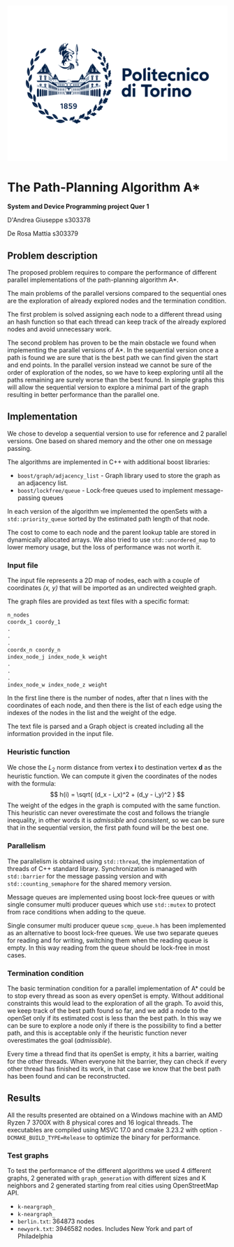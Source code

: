 
![](./imgs/polito_logo_2021_blu.jpg)
# The Path-Planning Algorithm A*

__System and Device Programming project Quer 1__

D'Andrea Giuseppe s303378

De Rosa Mattia s303379

## Problem description

The proposed problem requires to compare the performance of different parallel implementations of the path-planning
algorithm A*.

The main problems of the parallel versions compared to the sequential ones are the exploration of already explored nodes
and the termination condition.

The first problem is solved assigning each node to a different thread using an hash function so that each thread can
keep track of the already explored nodes and avoid unnecessary work.

The second problem has proven to be the main obstacle we found when implementing the parallel versions of A*. In the
sequential version once a path is found we are sure that is the best path we can find given the start and end points. In
the parallel version instead we cannot be sure of the order of exploration of the nodes, so we have to keep
exploring until all the paths remaining are surely worse than the best found. In simple graphs this will allow the
sequential version to explore a minimal part of the graph resulting in better performance than the parallel one.

## Implementation
We chose to develop a sequential version to use for reference and 2 parallel versions. One based on shared memory and
the other one on message passing.

The algorithms are implemented in C++ with additional boost libraries:
- `boost/graph/adjacency_list` - Graph library used to store the graph as an adjacency list.
- `boost/lockfree/queue` - Lock-free queues used to implement message-passing queues

In each version of the algorithm we implemented the openSets with a `std::priority_queue` sorted by the estimated path
length of that node. 

The cost to come to each node and the parent lookup table are stored in dynamically allocated arrays. We also tried to
use `std::unordered_map` to lower memory usage, but the loss of performance was not worth it. 

### Input file

The input file represents a 2D map of nodes, each with a couple of coordinates _(x, y)_ that will be imported as an
undirected weighted graph.

The graph files are provided as text files with a specific format:

```
n_nodes
coordx_1 coordy_1
.
.
.
coordx_n coordy_n
index_node_j index_node_k weight
.
.
.
index_node_w index_node_z weight
```

In the first line there is the number of nodes, after that n lines with the coordinates of each node, and then there is
the list of each edge using the indexes of the nodes in the list and the weight of the edge.

The text file is parsed and a Graph object is created including all the information provided in the input file.

### Heuristic function

We chose the $L_2$ norm distance from vertex __i__ to destination vertex __d__ as the heuristic function. We can compute
it given the coordinates of the nodes with the formula: $$ h(i) = \sqrt{ (d_x - i_x)^2 + (d_y - i_y)^2 } $$
The weight of the edges in the graph is computed with the same function. This heuristic can never overestimate the
cost and follows the triangle inequality, in other words it is _admissible_ and _consistent_, so we can be sure that in
the sequential version, the first path found will be the best one.

### Parallelism
The parallelism is obtained using `std::thread`, the implementation of threads of C++ standard library. Synchronization
is managed with `std::barrier` for the message passing version and with `std::counting_semaphore` for the shared memory
version.

Message queues are implemented using boost lock-free queues or with single consumer multi producer queues which
use `std::mutex` to protect from race conditions when adding to the queue.

Single consumer multi producer queue `scmp_queue.h` has been implemented as an alternative to boost lock-free queues. We
use two separate queues for reading and for writing, switching them when the reading queue is empty. In this way
reading from the queue should be lock-free in most cases.

[//]: # (TODO Add something on the shared version)

[//]: # (TODO Add specifics on both parallel algorithms)

### Termination condition

The basic termination condition for a parallel implementation of A* could be to stop every thread as soon as every
openSet is empty. Without additional constraints this would lead to the exploration of all the graph. To avoid this, we 
keep track of the best path found so far, and we add a node to the openSet only if its estimated cost is less than the
best path. In this way we can be sure to explore a node only if there is the possibility to find a better path, and this
is acceptable only if the heuristic function never overestimates the goal (_admissible_).

Every time a thread find that its openSet is empty, it hits a barrier, waiting for the other threads. When everyone hit
the barrier, they can check if every other thread has finished its work, in that case we know that the best path has
been found and can be reconstructed.

## Results

All the results presented are obtained on a Windows machine with an AMD Ryzen 7 3700X with 8 physical cores and 16
logical threads. The executables are compiled using MSVC 17.0 and cmake 3.23.2 with option `-DCMAKE_BUILD_TYPE=Release`
to optimize the binary for performance.

### Test graphs

To test the performance of the different algorithms we used 4 different graphs, 2 generated with `graph_generation` with
different sizes and K neighbors and 2 generated starting from real cities using OpenStreetMap API.

- `k-neargraph_`
- `k-neargraph_`
- `berlin.txt`: 364873 nodes
- `newyork.txt`: 3946582 nodes. Includes New York and part of Philadelphia

[//]: # (TODO add info on k-neargraph)

